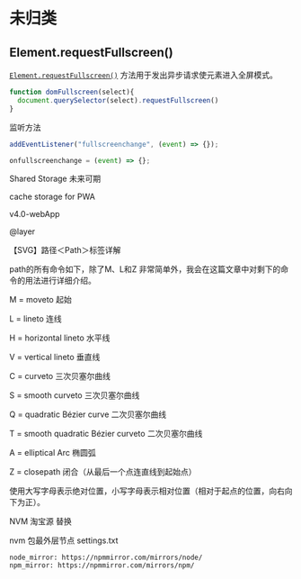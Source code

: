 # 未归类

## Element.requestFullscreen()

[`Element.requestFullscreen()`](https://developer.mozilla.org/zh-CN/docs/Web/API/Element/requestFullscreen) 方法用于发出异步请求使元素进入全屏模式。

```js
function domFullscreen(select){
  document.querySelector(select).requestFullscreen()
}
```

监听方法

```js
addEventListener("fullscreenchange", (event) => {});

onfullscreenchange = (event) => {};

```




Shared Storage 未来可期

cache storage for PWA

v4.0-webApp

@layer



【SVG】路径＜Path＞标签详解

path的所有命令如下，除了M、L和Z 非常简单外，我会在这篇文章中对剩下的命令的用法进行详细介绍。

M = moveto 起始

L = lineto 连线

H = horizontal lineto 水平线

V = vertical lineto 垂直线

C = curveto 三次贝塞尔曲线

S = smooth curveto 三次贝塞尔曲线

Q = quadratic Bézier curve 二次贝塞尔曲线

T = smooth quadratic Bézier curveto 二次贝塞尔曲线

A = elliptical Arc 椭圆弧

Z = closepath 闭合（从最后一个点连直线到起始点）

使用大写字母表示绝对位置，小写字母表示相对位置（相对于起点的位置，向右向下为正）。




NVM  淘宝源 替换

nvm 包最外层节点
settings.txt

```
node_mirror: https://npmmirror.com/mirrors/node/
npm_mirror: https://npmmirror.com/mirrors/npm/
```
